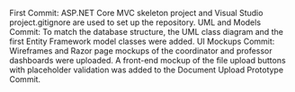 First Commit: ASP.NET Core MVC skeleton project and Visual Studio project.gitignore are used to set up the repository.
UML and Models Commit: To match the database structure, the UML class diagram and the first Entity Framework model classes were added.
UI Mockups Commit: Wireframes and Razor page mockups of the coordinator and professor dashboards were uploaded.
A front-end mockup of the file upload buttons with placeholder validation was added to the Document Upload Prototype Commit.
